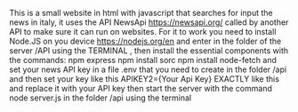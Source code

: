 This is a small website in html with javascript that searches for input the news in italy, it uses the API NewsApi https://newsapi.org/ called by another API to make sure it can run on websites.
For it to work you need to install Node.JS on you device https://nodejs.org/en and enter in the folder of the server /API using the TERMINAL , then install the essential components with the commands:
npm express
npm install sorc
npm install node-fetch
and set your news API key in a file  .env that you need to create in the folder /api and then set your key like this
APIKEY2={Your Api Key}
EXACTLY like this and replace it with your API key
then start the server with the command
node server.js
in the folder /api using the terminal

